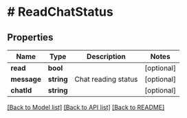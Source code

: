 # # ReadChatStatus

## Properties

Name | Type | Description | Notes
------------ | ------------- | ------------- | -------------
**read** | **bool** |  | [optional]
**message** | **string** | Chat reading status | [optional]
**chatId** | **string** |  | [optional]

[[Back to Model list]](../../README.md#models) [[Back to API list]](../../README.md#endpoints) [[Back to README]](../../README.md)
